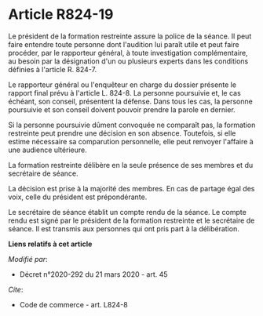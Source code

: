 # Article R824-19

Le président de la formation restreinte assure la police de la séance. Il peut faire entendre toute personne dont l'audition
lui paraît utile et peut faire procéder, par le rapporteur général, à toute investigation complémentaire, au besoin par la
désignation d'un ou plusieurs experts dans les conditions définies à l'article R. 824-7.

Le rapporteur général ou l'enquêteur en charge du dossier présente le rapport final prévu à l'article L. 824-8. La personne
poursuivie et, le cas échéant, son conseil, présentent la défense. Dans tous les cas, la personne poursuivie et son conseil
doivent pouvoir prendre la parole en dernier.

Si la personne poursuivie dûment convoquée ne comparaît pas, la formation restreinte peut prendre une décision en son
absence. Toutefois, si elle estime nécessaire sa comparution personnelle, elle peut renvoyer l'affaire à une audience
ultérieure.

La formation restreinte délibère en la seule présence de ses membres et du secrétaire de séance.

La décision est prise à la majorité des membres. En cas de partage égal des voix, celle du président est prépondérante.

Le secrétaire de séance établit un compte rendu de la séance. Le compte rendu est signé par le président de la formation
restreinte et le secrétaire de séance. Il est transmis aux personnes qui ont pris part à la délibération.

**Liens relatifs à cet article**

_Modifié par_:

  - Décret n°2020-292 du 21 mars 2020 - art. 45

_Cite_:

  - Code de commerce - art. L824-8
